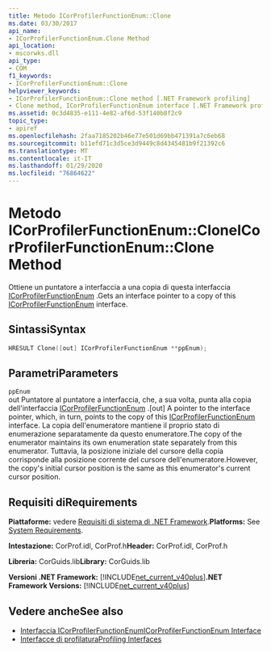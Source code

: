 ```yaml
---
title: Metodo ICorProfilerFunctionEnum::Clone
ms.date: 03/30/2017
api_name:
- ICorProfilerFunctionEnum.Clone Method
api_location:
- mscorwks.dll
api_type:
- COM
f1_keywords:
- ICorProfilerFunctionEnum::Clone
helpviewer_keywords:
- ICorProfilerFunctionEnum::Clone method [.NET Framework profiling]
- Clone method, ICorProfilerFunctionEnum interface [.NET Framework profiling]
ms.assetid: 0c3d4835-e111-4e82-af6d-53f140b8f2c9
topic_type:
- apiref
ms.openlocfilehash: 2faa7185202b46e77e501d69bb471391a7c6eb68
ms.sourcegitcommit: b11efd71c3d5ce3d9449c8d4345481b9f21392c6
ms.translationtype: MT
ms.contentlocale: it-IT
ms.lasthandoff: 01/29/2020
ms.locfileid: "76864622"
---
```

# <a name="icorprofilerfunctionenumclone-method"></a><span data-ttu-id="a901b-102">Metodo ICorProfilerFunctionEnum::Clone</span><span class="sxs-lookup"><span data-stu-id="a901b-102">ICorProfilerFunctionEnum::Clone Method</span></span>
<span data-ttu-id="a901b-103">Ottiene un puntatore a interfaccia a una copia di questa interfaccia [ICorProfilerFunctionEnum](icorprofilerfunctionenum-interface.md) .</span><span class="sxs-lookup"><span data-stu-id="a901b-103">Gets an interface pointer to a copy of this [ICorProfilerFunctionEnum](icorprofilerfunctionenum-interface.md) interface.</span></span>  
  
## <a name="syntax"></a><span data-ttu-id="a901b-104">Sintassi</span><span class="sxs-lookup"><span data-stu-id="a901b-104">Syntax</span></span>  
  
```cpp  
HRESULT Clone([out] ICorProfilerFunctionEnum **ppEnum);  
```  
  
## <a name="parameters"></a><span data-ttu-id="a901b-105">Parametri</span><span class="sxs-lookup"><span data-stu-id="a901b-105">Parameters</span></span>  
 `ppEnum`  
 <span data-ttu-id="a901b-106">out Puntatore al puntatore a interfaccia, che, a sua volta, punta alla copia dell'interfaccia [ICorProfilerFunctionEnum](icorprofilerfunctionenum-interface.md) .</span><span class="sxs-lookup"><span data-stu-id="a901b-106">[out] A pointer to the interface pointer, which, in turn, points to the copy of this [ICorProfilerFunctionEnum](icorprofilerfunctionenum-interface.md) interface.</span></span> <span data-ttu-id="a901b-107">La copia dell'enumeratore mantiene il proprio stato di enumerazione separatamente da questo enumeratore.</span><span class="sxs-lookup"><span data-stu-id="a901b-107">The copy of the enumerator maintains its own enumeration state separately from this enumerator.</span></span> <span data-ttu-id="a901b-108">Tuttavia, la posizione iniziale del cursore della copia corrisponde alla posizione corrente del cursore dell'enumeratore.</span><span class="sxs-lookup"><span data-stu-id="a901b-108">However, the copy's initial cursor position is the same as this enumerator's current cursor position.</span></span>  
  
## <a name="requirements"></a><span data-ttu-id="a901b-109">Requisiti di</span><span class="sxs-lookup"><span data-stu-id="a901b-109">Requirements</span></span>  
 <span data-ttu-id="a901b-110">**Piattaforme:** vedere [Requisiti di sistema di .NET Framework](../../../../docs/framework/get-started/system-requirements.md).</span><span class="sxs-lookup"><span data-stu-id="a901b-110">**Platforms:** See [System Requirements](../../../../docs/framework/get-started/system-requirements.md).</span></span>  
  
 <span data-ttu-id="a901b-111">**Intestazione:** CorProf.idl, CorProf.h</span><span class="sxs-lookup"><span data-stu-id="a901b-111">**Header:** CorProf.idl, CorProf.h</span></span>  
  
 <span data-ttu-id="a901b-112">**Libreria:** CorGuids.lib</span><span class="sxs-lookup"><span data-stu-id="a901b-112">**Library:** CorGuids.lib</span></span>  
  
 <span data-ttu-id="a901b-113">**Versioni .NET Framework:** [!INCLUDE[net_current_v40plus](../../../../includes/net-current-v40plus-md.md)]</span><span class="sxs-lookup"><span data-stu-id="a901b-113">**.NET Framework Versions:** [!INCLUDE[net_current_v40plus](../../../../includes/net-current-v40plus-md.md)]</span></span>  
  
## <a name="see-also"></a><span data-ttu-id="a901b-114">Vedere anche</span><span class="sxs-lookup"><span data-stu-id="a901b-114">See also</span></span>

- [<span data-ttu-id="a901b-115">Interfaccia ICorProfilerFunctionEnum</span><span class="sxs-lookup"><span data-stu-id="a901b-115">ICorProfilerFunctionEnum Interface</span></span>](icorprofilerfunctionenum-interface.md)
- [<span data-ttu-id="a901b-116">Interfacce di profilatura</span><span class="sxs-lookup"><span data-stu-id="a901b-116">Profiling Interfaces</span></span>](profiling-interfaces.md)
